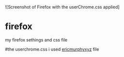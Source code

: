 
![Screenshot of Firefox with the userChrome.css applied]

# firefox
my firefox sethings and css file



#the userchrome.css
i used [ericmurphyxyz](https://github.com/ericmurphyxyz) file 
